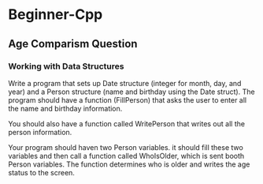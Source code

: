 # Beginner-Cpp
## Age Comparism Question 
### Working with Data Structures
Write a program that sets up Date structure (integer for month, day, and year) and a Person structure (name and birthday using the Date struct). The program should have a function (FillPerson) that asks the user to enter all the name and birthday information.

You should also have a function called WritePerson that writes out all the person information.

Your program should haven two Person variables. it should fill these two variables and then call a function called WhoIsOlder, which is sent booth Person variables. The function determines who is older and writes the age status to the screen.
